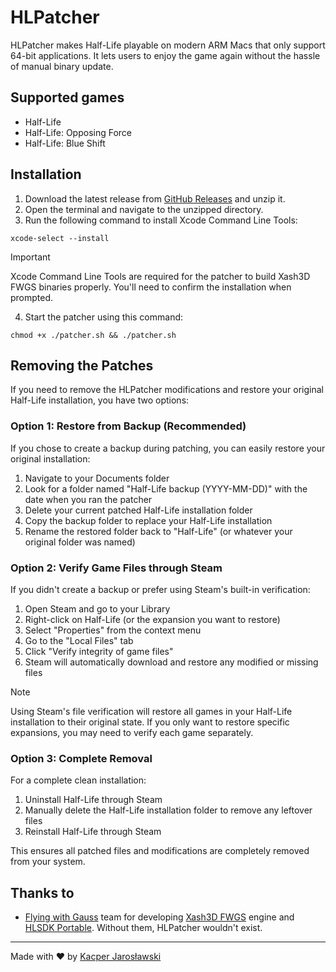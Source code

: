 # HLPatcher
HLPatcher makes Half-Life playable on modern ARM Macs that only support 64-bit applications. It lets users to enjoy the game again without the hassle of manual binary update.

## Supported games
- Half-Life
- Half-Life: Opposing Force
- Half-Life: Blue Shift

## Installation
1. Download the latest release from [GitHub Releases](https://github.com/kacper-jar/HLPatcher/releases) and unzip it.
2. Open the terminal and navigate to the unzipped directory.
3. Run the following command to install Xcode Command Line Tools:
```shell
xcode-select --install
```
> [!IMPORTANT]
> Xcode Command Line Tools are required for the patcher to build Xash3D FWGS binaries properly. You'll need to confirm the installation when prompted.
4. Start the patcher using this command:
```shell
chmod +x ./patcher.sh && ./patcher.sh
```

## Removing the Patches
If you need to remove the HLPatcher modifications and restore your original Half-Life installation, you have two options:

### Option 1: Restore from Backup (Recommended)
If you chose to create a backup during patching, you can easily restore your original installation:

1. Navigate to your Documents folder
2. Look for a folder named "Half-Life backup (YYYY-MM-DD)" with the date when you ran the patcher
3. Delete your current patched Half-Life installation folder
4. Copy the backup folder to replace your Half-Life installation
5. Rename the restored folder back to "Half-Life" (or whatever your original folder was named)

### Option 2: Verify Game Files through Steam
If you didn't create a backup or prefer using Steam's built-in verification:

1. Open Steam and go to your Library
2. Right-click on Half-Life (or the expansion you want to restore)
3. Select "Properties" from the context menu
4. Go to the "Local Files" tab
5. Click "Verify integrity of game files"
6. Steam will automatically download and restore any modified or missing files

> [!NOTE]
> Using Steam's file verification will restore all games in your Half-Life installation to their original state. If you only want to restore specific expansions, you may need to verify each game separately.

### Option 3: Complete Removal
For a complete clean installation:

1. Uninstall Half-Life through Steam
2. Manually delete the Half-Life installation folder to remove any leftover files
3. Reinstall Half-Life through Steam

This ensures all patched files and modifications are completely removed from your system.

## Thanks to
 - [Flying with Gauss](https://xash.su/) team for developing [Xash3D FWGS](https://github.com/FWGS/xash3d-fwgs) engine and [HLSDK Portable](https://github.com/FWGS/hlsdk-portable). Without them, HLPatcher wouldn't exist.

---

Made with ❤️ by [Kacper Jarosławski](https://github.com/kacper-jar)
